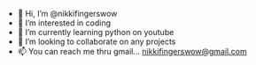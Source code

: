 - 👋 Hi, I’m @nikkifingerswow
- 👀 I’m interested in coding
- 🌱 I’m currently learning python on youtube
- 💞️ I’m looking to collaborate on any projects
- 📫 You can reach me thru gmail... nikkifingerswow@gmail.com

<!---
nikkifingerswow/nikkifingerswow is a ✨ special ✨ repository because its `README.md` (this file) appears on your GitHub profile.
You can click the Preview link to take a look at your changes.
--->

